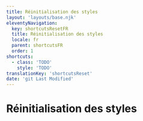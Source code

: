 ```yaml
---
title: Réinitialisation des styles
layout: 'layouts/base.njk'
eleventyNavigation:
  key: shortcutsResetFR
  title: Réinitialisation des styles
  locale: fr
  parent: shortcutsFR
  order: 1
shortcuts:
  - class: 'TODO'
    style: 'TODO'
translationKey: 'shortcutsReset'
date: 'git Last Modified'
---
```


# Réinitialisation des styles
